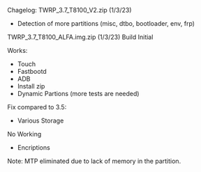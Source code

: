 Chagelog:
TWRP_3.7_T8100_V2.zip (1/3/23)
- Detection of more partitions (misc, dtbo, bootloader, env, frp)

TWRP_3.7_T8100_ALFA.img.zip (1/3/23)
Build Initial


Works:
- Touch
- Fastbootd
- ADB
- Install zip
- Dynamic Partions (more tests are needed)

Fix compared to 3.5:
- Various Storage

No Working
- Encriptions


Note: MTP eliminated due to lack of memory in the partition.
